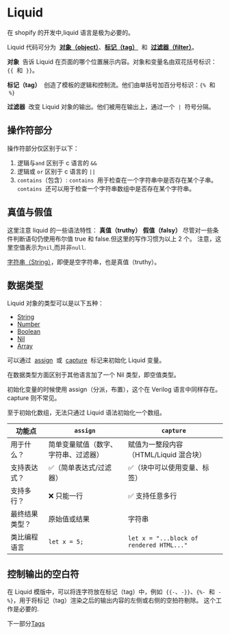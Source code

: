 # Liquid

在 shopify 的开发中,liquid 语言是极为必要的。

Liquid 代码可分为  [**对象（object）**](https://liquid.bootcss.com/basics/introduction/#objects)、[**标记（tag）**](https://liquid.bootcss.com/basics/introduction/#tags)  和  [**过滤器（filter）**](https://liquid.bootcss.com/basics/introduction/#filters)。

**对象**  告诉 Liquid 在页面的哪个位置展示内容。对象和变量名由双花括号标识：`{{`  和  `}}`。

**标记（tag）**  创造了模板的逻辑和控制流。他们由单括号加百分号标识：`{%`  和  `%}`

**过滤器**  改变 Liquid 对象的输出。他们被用在输出上，通过一个  `|`  符号分隔。

## 操作符部分

操作符部分仅区别于以下：

1. 逻辑与`and` 区别于 c 语言的 `&&`
2. 逻辑或 `or` 区别于 c 语言的 `||`
3. `contains`（包含）:
   `contains`  用于检查在一个字符串中是否存在某个子串。
   `contains`  还可以用于检查一个字符串数组中是否存在某个字符串。

## 真值与假值

这里注意 liquid 的一些语法特性：
**真值（truthy）**
**假值（falsy）**
尽管对一些条件判断语句仍使用布尔值 true 和 false.但这里的写作习惯为以上 2 个。
注意，这里空值表示为`nil`,而并非`null`.

[字符串（String）](https://liquid.bootcss.com/basics/types/#string)，即便是空字符串，也是真值（truthy）。

## 数据类型

Liquid 对象的类型可以是以下五种：

- [String](https://liquid.bootcss.com/basics/types/#string)
- [Number](https://liquid.bootcss.com/basics/types/#number)
- [Boolean](https://liquid.bootcss.com/basics/types/#boolean)
- [Nil](https://liquid.bootcss.com/basics/types/#nil)
- [Array](https://liquid.bootcss.com/basics/types/#array)

可以通过  [assign](https://liquid.bootcss.com/tags/variable/#assign)  或  [capture](https://liquid.bootcss.com/tags/variable/#capture)  标记来初始化 Liquid 变量。

在数据类型方面区别于其他语言加了一个 Nil 类型，即空值类型。

初始化变量的时候使用 assign（分派，布置），这个在 Verilog 语言中同样存在。
capture 则不常见。

至于初始化数组，无法只通过 Liquid 语法初始化一个数组。

| 功能点         | `assign`                             | `capture`                                |
| -------------- | ------------------------------------ | ---------------------------------------- |
| 用于什么？     | 简单变量赋值（数字、字符串、过滤器） | 赋值为一整段内容（HTML/Liquid 混合块）   |
| 支持表达式？   | ✅（简单表达式/过滤器）              | ✅（块中可以使用变量、标签）             |
| 支持多行？     | ❌ 只能一行                          | ✅ 支持任意多行                          |
| 最终结果类型？ | 原始值或结果                         | 字符串                                   |
| 类比编程语言   | `let x = 5;`                         | `let x = "...block of rendered HTML..."` |

## 控制输出的空白符

在 Liquid 模版中，可以将连字符放在标记（tag）中，例如  `{{-`、`-}}`、`{%-`  和  `-%}`，用于将标记（tag）渲染之后的输出内容的左侧或右侧的空拍符剔除。
这个工作是必要的.

下一部分[Tags](./Tags)
